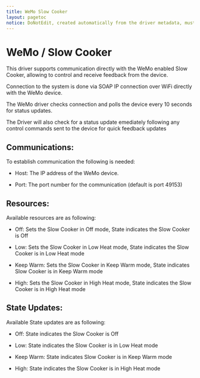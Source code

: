 ```yaml
---
title: WeMo Slow Cooker
layout: pagetoc
notice: DoNotEdit, created automatically from the driver metadata, must be updated on the driver itself
---
```

WeMo / Slow Cooker 
========================= 

This driver supports communication directly with the WeMo enabled Slow Cooker, allowing to control and receive feedback from the device. 

Connection to the system is done via SOAP IP connection over WiFi directly with the WeMo device. 

The WeMo driver checks connection and polls the device every 10 seconds for status updates. 

The Driver will also check for a status update emediately following any control commands sent to the device for quick feedback updates 


Communications:
---------------

To establish communication the following is needed: 

 - Host: The IP address of the WeMo device. 

 - Port: The port number for the communication (default is port 49153) 




Resources:
---------------

Available resources are as following: 

 - Off: Sets the Slow Cooker in Off mode, State indicates the Slow Cooker is Off

 - Low: Sets the Slow Cooker in Low Heat mode, State indicates the Slow Cooker is in Low Heat mode

 - Keep Warm: Sets the Slow Cooker in Keep Warm mode, State indicates Slow Cooker is in Keep Warm mode

 - High: Sets the Slow Cooker in High Heat mode, State indicates the Slow Cooker is in High Heat mode


State Updates: 
---------------

Available State updates are as following:

 - Off: State indicates the Slow Cooker is Off

 - Low: State indicates the Slow Cooker is in Low Heat mode

 - Keep Warm: State indicates Slow Cooker is in Keep Warm mode

 - High: State indicates the Slow Cooker is in High Heat mode
